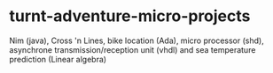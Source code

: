 # turnt-adventure-micro-projects
Nim (java), Cross 'n Lines, bike location (Ada), micro processor (shd), asynchrone transmission/reception unit (vhdl) and sea temperature prediction (Linear algebra)

